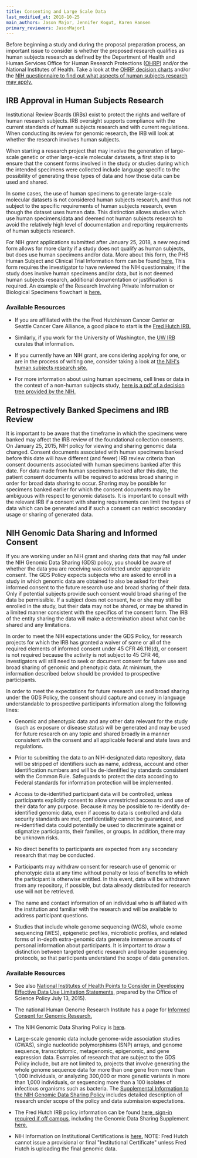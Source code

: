 ```yaml
---
title: Consenting and Large Scale Data
last_modified_at: 2018-10-25
main_authors: Jason Major, Jennifer Kogut, Karen Hansen
primary_reviewers: JasonMajor1
---
```

Before beginning a study and during the proposal preparation process, an
important issue to consider is whether the proposed research qualifies
as human subjects research as defined by the Department of Health and
Human Services Office for Human Research Protections ([OHRP](https://www.hhs.gov/ohrp/)) and/or the National Institutes of Health.
Take a look at the [OHRP decision charts](https://www.hhs.gov/ohrp/regulations-and-policy/decision-charts/index.html)
and/or the [NIH questionnaire to find out what aspects of human subjects research may apply.](https://humansubjects.nih.gov/)

## IRB Approval in Human Subjects Research

Institutional Review Boards (IRBs) exist to protect the rights and
welfare of human research subjects. IRB oversight supports compliance
with the current standards of human subjects research and with current
regulations. When conducting its review for genomic research, the IRB
will look at whether the research involves human subjects.

When starting a research project that may involve the generation of
large-scale genetic or other large-scale molecular datasets, a first
step is to ensure that the consent forms involved in the study or studies during which the intended specimens were collected include
language specific to the possibility of generating these types of data
and how those data can be used and shared.

In some cases, the use of
human specimens to generate large-scale molecular datasets is not
considered human subjects research, and thus not subject to the specific
requirements of human subjects research, even though the dataset
uses human data. This distinction allows studies which use human specimens/data and deemed not human subjects research to avoid the relatively high level of documentation and reporting requirements of human subjects research.

For NIH grant applications submitted after January 25,
2018, a new required form allows for more clarity if a study does not
qualify as human subjects, but does use human specimens and/or data.
More about this form, the PHS Human Subject and Clinical Trial
Information form can be found
[here.](https://grants.nih.gov/policy/clinical-trials/new-human-subject-clinical-trial-info-form.htm)
This form requires the investigator to have reviewed the NIH
questionnaire; if the study does involve human specimens and/or data, but is not deemed human subjects research,
additional documentation or justification is required. An example of the Research Involving Private Information or Biological Specimens flowchart is [here.](https://grants.nih.gov/grants/policy/hs/PrivateInfoOrBioSpecimensDecisionChart.pdf)

### Available Resources

-   If you are affiliated with the the Fred Hutchinson Cancer Center or Seattle Cancer Care Alliance, a good place to start is the [Fred Hutch IRB.](https://centernet.fredhutch.org/cn/u/irb.html)

-   Similarly, if you work for the University of Washington, the [UW IRB](https://www.washington.edu/research/hsd/) curates that information.

-   If you currently have an NIH grant, are considering applying for one, or are in the process of writing one, consider taking a look at [the NIH's human subjects research site.](https://humansubjects.nih.gov/)

-   For more information about using human specimens, cell lines or data in the context of a non-human subjects study, [here is a pdf of a decision tree provided by the NIH.](https://humansubjects.nih.gov/sites/hs/public_files/privateinfoorbiospecimensdecisionchart.pdf)

## Retrospectively Banked Specimens and IRB Review

It is important to be aware that the timeframe in which the specimens
were banked may affect the IRB review of the foundational collection
consents. On January 25, 2015, NIH policy for viewing and sharing
genomic data changed. Consent documents associated with human specimens
banked before this date will have different (and fewer) IRB review
criteria than consent documents associated with human specimens banked
after this date. For data made from human specimens banked after this
date, the patient consent documents will be required to address broad
sharing in order for broad data sharing to occur. Sharing may be
possible for specimens banked earlier for which the consent documents
may be ambiguous with respect to genomic datasets. It is important to
consult with the relevant IRB if a consent with sharing requirements can
limit the types of data which can be generated and if such a consent can
restrict secondary usage or sharing of generated data.

## NIH Genomic Data Sharing and Informed Consent

If you are working under an NIH grant and sharing data that may fall
under the NIH Genomic Data Sharing (GDS) policy, you should be aware of
whether the data you are receiving was collected under appropriate
consent. The GDS Policy expects subjects who are asked to enroll in a
study in which genomic data are obtained to also be asked for their
informed consent to the future research use and broad sharing of their
data. Only if potential subjects provide such consent would broad
sharing of the data be permissible. If a subject does not consent, he or
she may still be enrolled in the study, but their data may not be
shared, or may be shared in a limited manner consistent with the
specifics of the consent form. The IRB of the entity sharing the data
will make a determination about what can be shared and any limitations.

In order to meet the NIH expectations under the GDS Policy, for research
projects for which the IRB has granted a waiver of some or all of the
required elements of informed consent under 45 CFR 46.116(d), or consent
is not required because the activity is not subject to 45 CFR 46,
investigators will still need to seek or document consent for future use
and broad sharing of genomic and phenotypic data. At minimum, the
information described below should be provided to prospective
participants.

In order to meet the expectations for future research use and broad
sharing under the GDS Policy, the consent should capture and convey in
language understandable to prospective participants information along
the following lines:

-   Genomic and phenotypic data and any other data relevant for the
 study (such as exposure or disease status) will be generated and
 may be used for future research on any topic and shared broadly in
 a manner consistent with the consent and all applicable federal
 and state laws and regulations.

-   Prior to submitting the data to an NIH-designated data repository,
 data will be stripped of identifiers such as name, address,
 account and other identification numbers and will be de-identified
 by standards consistent with the Common Rule. Safeguards to
 protect the data according to Federal standards for information
 protection will be implemented.

-   Access to de-identified participant data will be controlled, unless
 participants explicitly consent to allow unrestricted access to
 and use of their data for any purpose. Because it may be possible
 to re-identify de-identified genomic data, even if access to data
 is controlled and data security standards are met, confidentiality
 cannot be guaranteed, and re-identified data could potentially be
 used to discriminate against or stigmatize participants, their
 families, or groups. In addition, there may be unknown risks.

-   No direct benefits to participants are expected from any secondary
 research that may be conducted.

-   Participants may withdraw consent for research use of genomic or
 phenotypic data at any time without penalty or loss of benefits to
 which the participant is otherwise entitled. In this event, data
 will be withdrawn from any repository, if possible, but data
 already distributed for research use will not be retrieved.

-   The name and contact information of an individual who is affiliated
 with the institution and familiar with the research and will be
 available to address participant questions.

-   Studies that include whole genome sequencing (WGS), whole exome sequencing (WES), epigenetic profiles, microbiotic profiles, and related forms of in-depth extra-genomic data generate immense
 amounts of personal information about participants. It is
 important to draw a distinction between targeted genetic research
 and broader sequencing protocols, so that participants understand
 the scope of data generation.

### Available Resources

-   See also [National Institutes of Health Points to Consider in Developing Effective Data Use Limitation Statements,](https://osp.od.nih.gov/wp-content/uploads/NIH_PTC_in_Developing_DUL_Statements.pdf) prepared by the Office of Science Policy July 13, 2015).

-   The national Human Genome Research Institute has a page for
 [Informed Consent for Genomic Research.](https://www.genome.gov/27026588/informed-consent-for-genomics-research/)

-   The NIH Genomic Data Sharing Policy is
 [here](https://osp.od.nih.gov/scientific-sharing/genomic-data-sharing/).  

-   Large-scale genomic data include genome-wide association studies
 (GWAS), single nucleotide polymorphisms (SNP) arrays, and genome
 sequence, transcriptomic, metagenomic, epigenomic, and gene
 expression data. Examples of research that are subject to the GDS
 Policy include, but are not limited to, projects that involve
 generating the whole genome sequence data for more than one gene
 from more than 1,000 individuals, or analyzing 300,000 or more
 genetic variants in more than 1,000 individuals, or sequencing
 more than a 100 isolates of infectious organisms such as bacteria.
 The [Supplemental Information to the NIH Genomic Data Sharing
 Policy](https://grants.nih.gov/grants/guide/notice-files/NOT-OD-14-124.html)
 includes detailed description of research under scope of the
 policy and data submission expectations.

-   The Fred Hutch IRB policy information can be found [here, sign-in required if off campus](https://centernet.fredhutch.org/cn/u/irb.html),
 including the Genomic Data Sharing Supplement [here.](https://centernet.fredhutch.org/cn/f/irb/genomic-data-sharing-supplement.html)

-   NIH Information on Institutional Certifications is
 [here.](https://osp.od.nih.gov/scientific-sharing/institutional-certifications/)
 NOTE: Fred Hutch cannot issue a provisional or final
 "Institutional Certificate" unless Fred Hutch is uploading the
 final genomic data.
